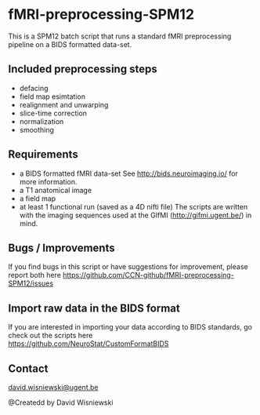 # fMRI-preprocessing-SPM12
This is a SPM12 batch script that runs a standard fMRI preprocessing pipeline on a BIDS formatted data-set.

## Included preprocessing steps 
- defacing
- field map esimtation
- realignment and unwarping
- slice-time correction
- normalization
- smoothing

## Requirements
- a BIDS formatted fMRI data-set See http://bids.neuroimaging.io/ for more information.
- a T1 anatomical image
- a field map
- at least 1 functional run (saved as a 4D nifti file)
The scripts are written with the imaging sequences used at the GIfMI (http://gifmi.ugent.be/) in mind. 

## Bugs / Improvements
If you find bugs in this script or have suggestions for improvement, please report both here https://github.com/CCN-github/fMRI-preprocessing-SPM12/issues

## Import raw data in the BIDS format
If you are interested in importing your data according to BIDS standards, go check out the scripts here https://github.com/NeuroStat/CustomFormatBIDS

## Contact
david.wisniewski@ugent.be

@Createdd by David Wisniewski
